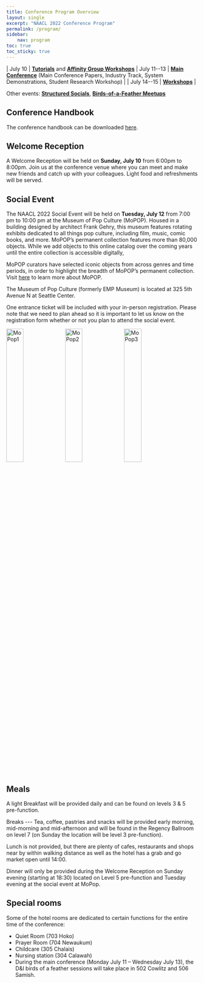 ```yaml
---
title: Conference Program Overview
layout: single
excerpt: "NAACL 2022 Conference Program"
permalink: /program/
sidebar:
    nav: program
toc: true
toc_sticky: true
---
```


| July 10 | [**Tutorials**](/program/tutorials/) and [**Affinity Group Workshops**](/program/affinity/)
| July 11--13 | [**Main Conference**](/program/schedule/) (Main Conference Papers, Industry Track, System Demonstrations, Student Research Workshop) |
| July 14--15 | [**Workshops**](/program/workshops/) |

Other events: [**Structured Socials**](/blog/welcome-to-structured-socials/), [**Birds-of-a-Feather Meetups**](/blog/welcome-to-bofs/)

## Conference Handbook

The conference handbook can be downloaded [here](/downloads/handbook.pdf).

## Welcome Reception

A Welcome Reception will be held on **Sunday, July 10** from 6:00pm to 8:00pm. Join us at the
conference venue where you can meet and make new friends and catch up with your colleagues. Light
food and refreshments will be served.

## Social Event

The NAACL 2022 Social Event will be held on **Tuesday, July 12** from 7:00 pm to 10:00 pm at the
Museum of Pop Culture (MoPOP). Housed in a building designed by architect Frank Gehry, this
museum features rotating exhibits dedicated to all things pop culture, including film, music, comic
books, and more. MoPOP’s permanent collection features more than 80,000 objects. While we add
objects to this online catalog over the coming years until the entire collection is accessible digitally,

MoPOP curators have selected iconic objects from across genres and time periods, in order to highlight
the breadth of MoPOP’s permanent collection. Visit [here](https://www.mopop.org/collection/highlights/) to learn more about MoPOP.

The Museum of Pop Culture (formerly EMP Museum) is located at 325 5th Avenue N at Seattle Center.

One entrance ticket will be included with your in-person registration. Please note that we need to plan
ahead so it is important to let us know on the registration form whether or not you plan to attend the
social event.

<img src="../../assets/images/mopop1.jpeg" alt="MoPop1" width="30%">
<img src="../../assets/images/mopop2.jpeg" alt="MoPop2" width="30%">
<img src="../../assets/images/mopop3.jpeg" alt="MoPop3" width="30%">

## Meals

A light Breakfast will be provided daily and can be found on levels 3 & 5 pre-function.

Breaks --- Tea, coffee, pastries and snacks will be provided early morning, mid-morning and mid-afternoon and will be found in the Regency Ballroom on level 7 (on Sunday the location will be level 3 pre-function).

Lunch is not provided, but there are plenty of cafes, restaurants and shops near by within walking distance as well as the hotel has a grab and go market open until 14:00.

Dinner will only be provided during the Welcome Reception on Sunday evening (starting at 18:30) located on Level 5 pre-function and Tuesday evening at the social event at MoPop.

## Special rooms

Some of the hotel rooms are dedicated to certain functions for the entire time of the conference:

- Quiet Room (703 Hoko)
- Prayer Room (704 Newaukum)
- Childcare (305 Chalais)
- Nursing station (304 Calawah)
- During the main conference (Monday July 11 – Wednesday July 13), the D&I birds of a feather sessions will take place in 502 Cowlitz and 506 Samish.
